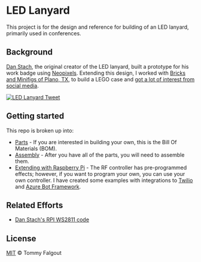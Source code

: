 # LED Lanyard

This project is for the design and reference for building of an LED lanyard, primarily used in conferences.


## Background

[Dan Stach](https://github.com/DanStach/), the original creator of the LED lanyard, built a prototype for his work badge using [Neopixels](https://www.adafruit.com/category/168).  Extending this design,  I worked with [Bricks and Minifigs of Plano, TX](https://www.facebook.com/BAMPlano), to build a LEGO case and [got a lot of interest from social media](https://twitter.com/lastcoolname/status/1136092293801418753).

[![LED Lanyard Tweet](https://github.com/lastcoolnameleft/led-lanyard/raw/master/docs/led-lanyard-tweet.png)](https://twitter.com/lastcoolname/status/1136092293801418753)

## Getting started

This repo is broken up into:

* [Parts](docs/parts.md) - If you are interested in building your own, this is the Bill Of Materials (BOM).
* [Assembly](docs/assembly.md) - After you have all of the parts, you will need to assemble them.
* [Extending with Raspberry Pi](docs/raspberrypi.md) - The RF controller has pre-programmed effects; however, if you want to program your own, you can use your own controller.  I have created some examples with integrations to [Twilio](https://www.twilio.com/) and [Azure Bot Framework](https://azure.microsoft.com/en-us/services/bot-service/).

## Related Efforts

* [Dan Stach's RPI WS2811 code](https://github.com/DanStach/rpi-ws2811)

## License

[MIT](license.md) © Tommy Falgout

